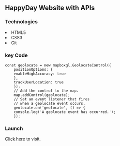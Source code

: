 <h2>HappyDay Website with APIs</h2>

<h3>Technologies</h3>
<li>HTML5</li>
<li>CSS3</li>
<li>Git</li>

<h3>key Code</h3>

```
const geolocate = new mapboxgl.GeolocateControl({
    positionOptions: {
    enableHighAccuracy: true
    },
    trackUserLocation: true
    });
    // Add the control to the map.
    map.addControl(geolocate);
    // Set an event listener that fires
    // when a geolocate event occurs.
    geolocate.on('geolocate', () => {
    console.log('A geolocate event has occurred.');
    });
```

<h3>Launch</h3>
<a href="https://bricklai.github.io/website-APIs/">Click here</a> to visit.

